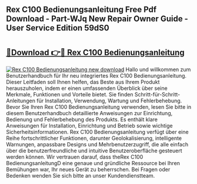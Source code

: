 ## Rex C100 Bedienungsanleitung Free Pdf Download - Part-WJq New Repair Owner Guide - User Service Edition 59dS0

# <h2><a href="http://df662uy.blite.top/?on=Rex+C100+Bedienungsanleitung">🔗Download 👉🔴 Rex C100 Bedienungsanleitung</a></h2>

[![Rex C100 Bedienungsanleitung new download](https://i.imgur.com/lujVjoI.png)](http://df662uy.blite.top/?on=Rex+C100+Bedienungsanleitung)
Hallo und willkommen zum Benutzerhandbuch für Ihr neu integriertes Rex C100 Bedienungsanleitung. Dieser Leitfaden soll Ihnen helfen, das Beste aus Ihrem Produkt herauszuholen, indem er einen umfassenden Überblick über seine Merkmale, Funktionen und Vorteile bietet. Sie finden Schritt-für-Schritt-Anleitungen für Installation, Verwendung, Wartung und Fehlerbehebung. Bevor Sie Ihren Rex C100 Bedienungsanleitung verwenden, lesen Sie bitte in diesem Benutzerhandbuch detaillierte Anweisungen zur Einrichtung, Bedienung und Fehlerbehebung des Produkts. Es enthält klare Anweisungen für Installation, Einrichtung und Betrieb sowie wichtige Sicherheitsinformationen. Rex C100 Bedienungsanleitung verfügt über eine Reihe fortschrittlicher Funktionen, darunter Geolokalisierung, intelligente Warnungen, anpassbare Designs und Mehrbenutzerzugriff, die alle einfach über die benutzerfreundliche und intuitive Benutzeroberfläche gesteuert werden können. Wir vertrauen darauf, dass theRex C100 BedienungsanleitungD eine genaue und gründliche Ressource bei Ihren Bemühungen war, Ihr neues Gerät zu beherrschen. Bei Fragen oder Bedenken wenden Sie sich bitte an unser Kundendienstteam.
